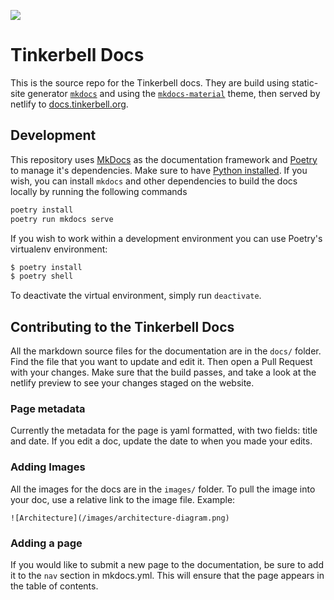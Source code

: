 ![](https://img.shields.io/badge/Stability-Experimental-red.svg)

# Tinkerbell Docs

This is the source repo for the Tinkerbell docs.
They are build using static-site generator [`mkdocs`](https://www.mkdocs.org/) and using the [`mkdocs-material`](https://squidfunk.github.io/mkdocs-material/) theme, then served by netlify to [docs.tinkerbell.org](https://docs.tinkerbell.org/).

## Development

This repository uses [MkDocs](https://www.mkdocs.org/) as the documentation framework and [Poetry](https://python-poetry.org/) to manage it's dependencies.
Make sure to have [Python installed](https://www.python.org/downloads/).
If you wish, you can install `mkdocs` and other dependencies to build the docs locally by running the following commands

```bash
poetry install
poetry run mkdocs serve
```

If you wish to work within a development environment you can use Poetry's virtualenv environment:

```bash
$ poetry install
$ poetry shell
```

To deactivate the virtual environment, simply run `deactivate`.

## Contributing to the Tinkerbell Docs

All the markdown source files for the documentation are in the `docs/` folder.
Find the file that you want to update and edit it.
Then open a Pull Request with your changes.
Make sure that the build passes, and take a look at the netlify preview to see your changes staged on the website.

### Page metadata

Currently the metadata for the page is yaml formatted, with two fields: title and date.
If you edit a doc, update the date to when you made your edits.

### Adding Images

All the images for the docs are in the `images/` folder.
To pull the image into your doc, use a relative link to the image file.
Example:

```
![Architecture](/images/architecture-diagram.png)
```

### Adding a page

If you would like to submit a new page to the documentation, be sure to add it to the `nav` section in mkdocs.yml.
This will ensure that the page appears in the table of contents.
